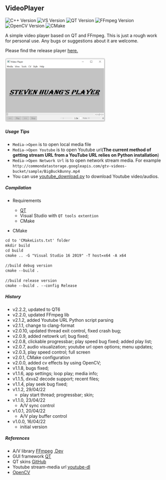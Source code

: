 ## VideoPlayer
![C++ Version](https://img.shields.io/badge/C++-20-blue)
![VS Version](https://img.shields.io/badge/VS-2019-blue)
![QT Version](https://img.shields.io/badge/QT-6-green)
![FFmpeg Version](https://img.shields.io/badge/FFmpeg--blue)
![OpenCV Version](https://img.shields.io/badge/OpenCV--blue)
![CMake](https://img.shields.io/badge/CMake--blue)

A simple video player based on QT and FFmpeg. This is just a rough work for personal use. Any bugs or suggestions about it are welcome.

Please find the release player [here.](https://github.com/StevenHuang2020/VideoPlayer/releases)

<img src="src/res/player.png" width="320" height="205" />

##### Usage Tips
 - ```Media->Open``` is to open local media file
 - ```Media->Open Youtube``` is to open Youtube url(**The current method of getting stream URL from a YouTube URL relies on Python installation**)
 - ```Media->Open Network Url``` is to open network stream media.
 For example ```http://commondatastorage.googleapis.com/gtv-videos-bucket/sample/BigBuckBunny.mp4```
 - You can use [youtube_download.py](https://github.com/StevenHuang2020/VideoPlayer/tree/main/src/tools/youtube_download.py) to download Youtube video/audios.


##### Compilation
- Requirements

    - [QT](https://doc.qt.io/qt-6/qt-online-installation.html)
    - Visual Studio with ```QT tools extention```
    - CMake

- CMake
```
cd to 'CMakeLists.txt' folder
mkdir build
cd build
cmake .. -G "Visual Studio 16 2019" -T host=x64 -A x64

//build debug version
cmake --build .

//build release version
cmake --build . --config Release
```

##### History
- v2.2.2, updated to QT6
- v2.2.0, updated FFmpeg lib
- v2.1.2, added Youtube URL Python script parsing
- v2.1.1, change to clang-format
- v2.0.10, updated thread exit control, fixed crash bug;
- v2.0.9, added netowrk url; bug fixed;
- v2.0.8, clickable progressbar; play speed bug fixed; added play list;
- v2.0.7, audio visualization; youtube url open options; menu updates;
- v2.0.3, play speed control; full screen
- v2.0.1, CMake configuration
- v2.0.0, added cv effects by using OpenCV;
- v1.1.8, bugs fixed;
- v1.1.6, app settings; loop play; media info;
- v1.1.5, dxva2 decode support; recent files;
- v1.1.4, play seek bug fixed;
- v1.1.2, 29/04/22
    - play start thread; progressbar; skin;
- v1.1.0, 23/04/22
    - A/V sync control
- v1.0.1, 20/04/22
    - A/V play buffer control
- v1.0.0, 16/04/22
    - initial version

##### References

 - A/V library [FFmpeg](https://www.ffmpeg.org/download.html#build-windows) ,[Dev](https://github.com/BtbN/FFmpeg-Builds/releases) <br/>
 - GUI framework [QT](https://www.qt.io/)
 - QT skins [GitHub](https://github.com/GTRONICK/QSS)
 - Youtube stream-media url [youtube-dl](https://youtube-dl.org/)
 - [OpenCV](https://opencv.org/)
